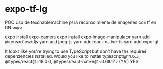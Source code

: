 # expo-tf-lg
POC Uso de teachablemachine para reconocimiento de imagenes con tf en RN expo


expo install expo-camera
expo install expo-image-manipulator
yarn add @tensorflow/tfjs
yarn add jpeg-js
yarn add react-native-fs
yarn add expo-gl


 It looks like you're trying to use TypeScript but don't have the required dependencies installed. Would you like to install typescript@^4.6.3, @types/react@~18.0.0,
@types/react-native@~0.69.1? › (Y/n)
YES
